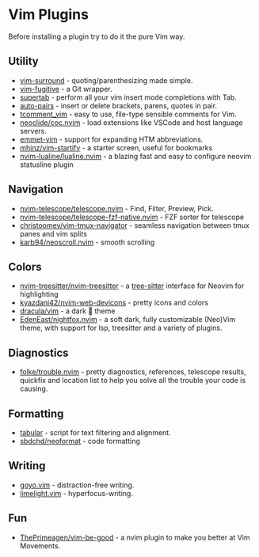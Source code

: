 # Vim Plugins

Before installing a plugin try to do it the pure Vim way.

## Utility

* [vim-surround](https://github.com/tpope/vim-surround) - quoting/parenthesizing made simple.
* [vim-fugitive](https://github.com/tpope/vim-fugitive) - a Git wrapper.
* [supertab](https://github.com/ervandew/supertab) - perform all your vim insert mode completions with Tab.
* [auto-pairs](https://github.com/jiangmiao/auto-pairs) - insert or delete brackets, parens, quotes in pair.
* [tcomment\_vim](https://github.com/tomtom/tcomment_vim) - easy to use, file-type sensible comments for Vim.
* [neoclide/coc.nvim](https://github.com/neoclide/coc.nvim) - load extensions like VSCode and host language servers.
* [emmet-vim](https://github.com/mattn/emmet-vim) - support for expanding HTM abbreviations.
* [mhinz/vim-startify](https://github.com/mhinz/vim-startify) - a starter screen, useful for bookmarks
* [nvim-lualine/lualine.nvim](https://github.com/nvim-lualine/lualine.nvim) - a blazing fast and easy to configure neovim statusline plugin

## Navigation
* [nvim-telescope/telescope.nvim](https://github.com/nvim-telescope/telescope.nvim) - Find, Filter, Preview, Pick.
* [nvim-telescope/telescope-fzf-native.nvim](https://github.com/nvim-telescope/telescope-fzf-native.nvim) - FZF sorter for telescope
* [christoomey/vim-tmux-navigator](https://github.com/christoomey/vim-tmux-navigator) - seamless navigation between tmux panes and vim splits
* [karb94/neoscroll.nvim](https://github.com/karb94/neoscroll.nvim) - smooth scrolling

## Colors
* [nvim-treesitter/nvim-treesitter](https://github.com/nvim-treesitter/nvim-treesitter) - a [tree-sitter](https://github.com/tree-sitter/tree-sitter) interface for Neovim for highlighting
* [kyazdani42/nvim-web-devicons](https://github.com/kyazdani42/nvim-web-devicons) - pretty icons and colors
* [dracula/vim](https://github.com/dracula/vim) - a dark 🧛 theme
* [EdenEast/nightfox.nvim](https://github.com/EdenEast/nightfox.nvim) - a soft dark, fully customizable (Neo)Vim theme, with support for lsp, treesitter and a variety of plugins.

## Diagnostics
* [folke/trouble.nvim](https://github.com/folke/trouble.nvim) - pretty diagnostics, references, telescope results, quickfix and location list to help you solve all the trouble your code is causing.

## Formatting
* [tabular](https://github.com/godlygeek/tabular) - script for text filtering and alignment.
* [sbdchd/neoformat](https://github.com/sbdchd/neoformat) - code formatting

## Writing

* [goyo.vim](https://github.com/junegunn/goyo.vim) - distraction-free writing.
* [limelight.vim](https://github.com/junegunn/limelight.vim) - hyperfocus-writing.

## Fun
* [ThePrimeagen/vim-be-good](https://github.com/ThePrimeagen/vim-be-good) - a nvim plugin to make you better at Vim Movements.
